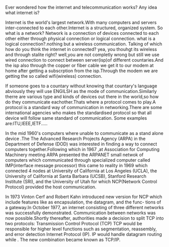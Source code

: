 Ever wondered how the internet and telecommunication works?
Any idea what internet is?

Internet is the world's largest network.With many computers and servers inter-connected to each other.Internet is a structured, organized system.
So what is a network?
Network is a connection of devices connected to each other either through physical connection or logical connection.
what is a logical connection?.nothing but a wireless communication.
Talking of which how do you think the internet in connected?
yea, you thouhgt its wireless and through stalite right?
well,you are not completly wrong but still we use wired connection to connect between server(isp)of different countaries.And the isp also through the copper or fiber cable we get it to our modem at home after getting a subscrption from the isp.Through the modem we are getting the so called wifi(wireless) connection.

If someone goes to a countary without knowing that countary's language abviously they will use ENGILSH as the mode of communication.Similarly therre are various type and kinds of devices out there in the world,so how do they communicate eachother.Thats where a protocol comes to play.A protocol is a standard way of communication in networking.There are some international agencies who makes the standardised protocol so that all device will follow same standard of communication.
Some examples are:ITU,IEEE,IETF.....

In the mid 1960's computers where unable to communicate as a stand alone device .The The Advanced Research Projects Agency (ARPA) in the Department of
Defense (DOD) was interested in finding a way to connect computers together.Following which in 1967 ,at Association for Computing Machinery meeting ARPA presented the ARPANET small netwok of computers which communicated through specialized computer called IMP(interface message processor) this came to reality in 1969 which connected 4 nodes at University of California at Los Angeles (UCLA), the University of California at Santa Barbara (UCSB), Stanford Research Institute (SRI), and the University of Utah for which NCP(Network Control Protocol) provided the host communication.

In 1973 Vinton Cerf and Robert Kahn introduced new version for NCP which include features like as encapsulation, the datagram, and the func-
tions of a gateway.In October 1977, an internet consisting of three different networks was successfully demonstrated. Communication between networks was now possible.Shortly thereafter, authorities made a decision to split TCP into two protocols:
Transmission Control Protocol (TCP) TCP would be responsible for higher level functions such as segmentation, reassembly, and error detection
Internet Protocol (IP). IP would handle datagram routing while . The new combination became known as TCP/IP.

